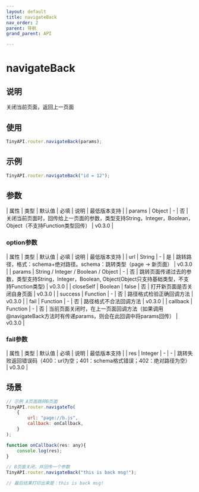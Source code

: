 ```yaml
---
layout: default
title: navigateBack
nav_order: 2
parent: 导航
grand_parent: API

---
```


# navigateBack
## 说明
关闭当前页面，返回上一页面

## 使用
```javascript
TinyAPI.router.navigateBack(params);
```

## 示例
```javascript
TinyAPI.router.navigateBack("id = 12");
```

## 参数

| 属性 | 类型 | 默认值 | 必填 | 说明 | 最低版本支持 |
| params | Object | - | 否 | 关闭当前页面时，回传给上一页面的参数，类型支持String，Integer，Boolean，Object（不支持Function类型回传） | v0.3.0 |

### option参数

| 属性 | 类型 | 默认值 | 必填 | 说明 | 最低版本支持 |
| url | String | - | 是 | 跳转路径，格式：schema+绝对路径。schema：跳转类型（page -> 新页面） | v0.3.0 |
| params | String / Integer / Boolean / Object | - | 否 | 跳转页面传递过去的参数，类型支持String，Integer，Boolean, Object(Object只支持基础类型，不支持Function类型) | v0.3.0 |
| closeSelf | Boolean | false | 否 | 打开新页面是否关闭自身页面 | v0.3.0 |
| success | Function | - | 否 | 路径格式检验正确回调方法 | v0.3.0 |
| fail | Function | - | 否 | 路径格式不合法回调方法 | v0.3.0 |
| callback | Function | - | 否 | 当前页面关闭时，在上一页面回调方法（如果调用@navigateBack方法时有传递params，则会在此回调中将params回传） | v0.3.0 |

### fail参数

| 属性 | 类型 | 默认值 | 必填 | 说明 | 最低版本支持 |
| res | Integer | - | - | 跳转失败返回错误码（400：url为空；401：schema格式错误；402：绝对路径为空） | v0.3.0 |

## 场景
```javascript
// 示例 A页面跳转B页面
TinyAPI.router.navigateTo(
	{
		url: "page://b.js",
		callback: onCallback,
	}
);

function onCallback(res: any){
	console.log(res);
}

// B页面关闭，并回传一个参数
TinyAPI.router.navigateBack("this is back msg!");

// 最后结果打印出来是：this is back msg!
```